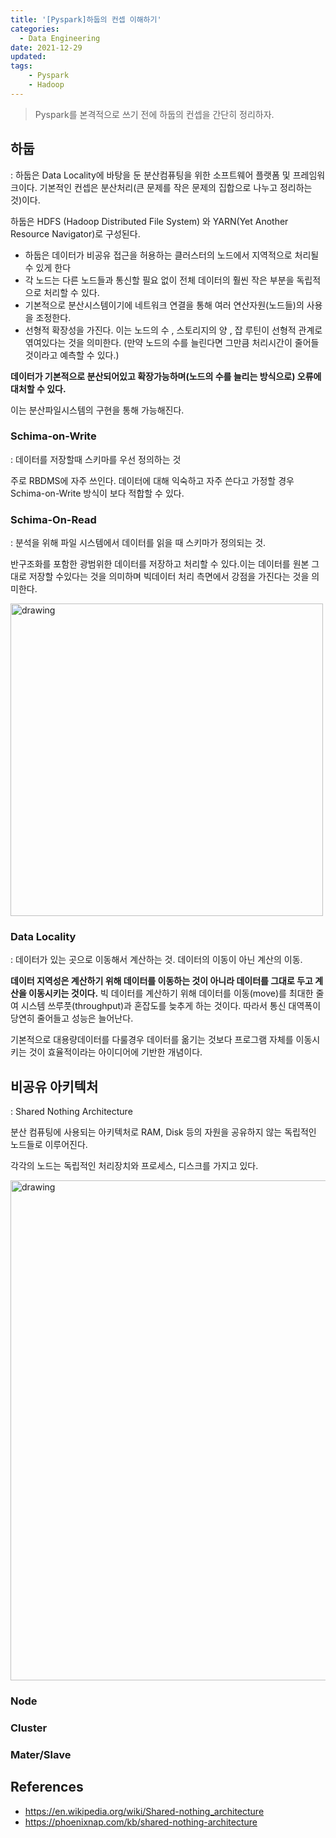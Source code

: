 ```yaml
---
title: '[Pyspark]하둡의 컨셉 이해하기'
categories:
  - Data Engineering
date: 2021-12-29
updated:  
tags: 
    - Pyspark
    - Hadoop
---
```

> Pyspark를 본격적으로 쓰기 전에 하둡의 컨셉을 간단히 정리하자.

## 하둡

: 하둡은 Data Locality에 바탕을 둔 분산컴퓨팅을 위한 소프트웨어 플랫폼 및 프레임워크이다. 기본적인 컨셉은 분산처리(큰 문제를 작은 문제의 집합으로 나누고 정리하는 것)이다.

하둡은 HDFS (Hadoop Distributed File System) 와 YARN(Yet Another Resource Navigator)로 구성된다.

- 하둡은 데이터가 비공유 접근을 허용하는 클러스터의 노드에서 지역적으로 처리될 수 있게 한다
- 각 노드는 다른 노드들과 통신할 필요 없이 전체 데이터의 훨씬 작은 부분을 독립적으로 처리할 수 있다.
- 기본적으로 분산시스템이기에 네트워크 연결을 통해 여러 연산자원(노드들)의 사용을 조정한다.
- 선형적 확장성을 가진다. 이는 노드의 수 , 스토리지의 양 , 잡 루틴이 선형적 관계로 엮여있다는 것을 의미한다. (만약 노드의 수를 늘린다면 그만큼 처리시간이 줄어들 것이라고 예측할 수 있다.)

**데이터가 기본적으로 분산되어있고 확장가능하며(노드의 수를 늘리는 방식으로) 오류에 대처할 수 있다.**

이는 분산파일시스템의 구현을 통해 가능해진다.

### Schima-on-Write

: 데이터를 저장할때 스키마를 우선 정의하는 것

주로 RBDMS에 자주 쓰인다. 데이터에 대해 익숙하고 자주 쓴다고 가정할 경우 Schima-on-Write 방식이 보다 적합할 수 있다.

### Schima-On-Read

: 분석을 위해 파일 시스템에서 데이터를 읽을 때 스키마가 정의되는 것.

반구조화를 포함한 광범위한 데이터를 저장하고 처리할 수 있다.이는 데이터를 원본 그대로 저장할 수있다는 것을 의미하며 빅데이터 처리 측면에서 강점을 가진다는 것을 의미한다.

<img src="https://www.oreilly.com/content/wp-content/uploads/sites/2/2019/06/hwyn_0105-2d2be3e87d610d5bece7f647d47d5fcc.png" alt="drawing" width="500"/>

### Data Locality

: 데이터가 있는 곳으로 이동해서 계산하는 것. 데이터의 이동이 아닌 계산의 이동.

**데이터 지역성은 계산하기 위해 데이터를 이동하는 것이 아니라 데이터를 그대로 두고 계산을 이동시키는 것이다.**
빅 데이터를 계산하기 위해 데이터를 이동(move)를 최대한 줄여
시스템 쓰루풋(throughput)과 혼잡도를 늦추게 하는 것이다. 
따라서 통신 대역폭이 당연히 줄어들고 성능은 늘어난다.

기본적으로 대용량데이터를 다룰경우 데이터를 옮기는 것보다 프로그램 자체를 이동시키는 것이 효율적이라는 아이디어에 기반한 개념이다.

## 비공유 아키텍처

: Shared Nothing Architecture

분산 컴퓨팅에 사용되는 아키텍처로 RAM, Disk 등의 자원을 공유하지 않는 독립적인 노드들로 이루어진다.

각각의 노드는 독립적인 처리장치와 프로세스, 디스크를 가지고 있다.

<img src="https://phoenixnap.com/kb/wp-content/uploads/2021/09/shared-nothing-architecture-diagram.png" alt="drawing" width="800"/>

### Node

### Cluster

### Mater/Slave

## References

- https://en.wikipedia.org/wiki/Shared-nothing_architecture
- https://phoenixnap.com/kb/shared-nothing-architecture